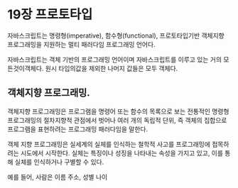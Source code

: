 # 19장 프로토타입

자바스크립트는 명령형(imperative), 함수형(functional), 프로토타입기반 객체지향 프로그래밍을 지원하는 멀티 패러다임 프로그래밍 언어다.

자바스크립트는 객체 기반의 프로그래밍 언어이며 자바스크립트를 이루고 있는 거의 모든것이객체다. 원시 타입의값을 제외한 나머지 값들은 모두 객체다.

## 객체지향 프로그래밍.

객체지향 프로그래밍은 프로그램을 명령어 또는 함수의 목록으로 보는 전통적인
명령형 프로그래밍의 절차지향적 관점에서 벗어나 여러 개의 독립적 단위, 즉 객체의 집합으로 프로그램을 표현하려는 프로그래밍 패러다임을 말한다.

객체 지향 프로그래밍은 실세계의 실체를 인식하는 철학적 사고를 프로그래밍에 접목하려는 시도에서 시작한다. 실체는 특징이나 성징을 나타내는 속성을 가지고 있고, 이를 통해 실체를 인식하거나 구별할 수 있다.

예를 들어, 사람은 이름 주소, 성별 나이
